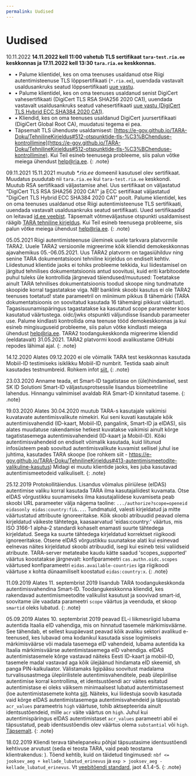 ```yaml
---
permalink: Uudised
---
```


# Uudised

10.11.2022
**14.11.2022 kell 11:00 vahetub TLS sertifikaat `tara-test.ria.ee` keskkonnas ja 17.11.2022 kell 13:30 `tara.ria.ee` keskkonnas.**
* • Palume klientidel, kes on oma teenuses usaldanud otse Riigi autentimisteenuse TLS lõppsertifikaati (`*.ria.ee`), uuendada vastavalt usaldusankruks seatud lõppsertifikaati [uue vastu](https://github.com/e-gov/TARA-Doku/blob/master/certificates/star_ria_ee_valid_until_2023-11-22.crt).
* • Palume klientidel, kes on oma teenuses usaldanud senist DigiCert vahesertifikaati (DigiCert TLS RSA SHA256 2020 CA1), uuendada vastavalt usaldusankruks seatud vahesertifikaati [uue vastu (DigiCert TLS Hybrid ECC SHA384 2020 CA1)](https://cacerts.digicert.com/DigiCertTLSHybridECCSHA3842020CA1-1.crt.pem).
* • Kliendid, kes on oma teenuses usaldanud DigiCert juursertifikaati (DigiCert Global Root CA), muudatusi tegema ei pea.
* Täpsemalt TLS ühenduste usaldamisest: [https://e-gov.github.io/TARA-Doku/TehnilineKirjeldus#512-otspunktide-tls-%C3%BChenduse-kontrollimine](https://e-gov.github.io/TARA-Doku/TehnilineKirjeldus#512-otspunktide-tls-%C3%BChenduse-kontrollimine). Kui Teil esineb teenusega probleeme, siis palun võtke meiega ühendust [help@ria.ee](help@ria.ee).
{: .note}

09.11.2021
15.11.2021 muutub _*.ria.ee_ domeenil kasutusel olev sertifikaat. Muudatus puudutab nii `tara.ria.ee` kui `tara-test.ria.ee` keskkondi.
Muutub RSA sertifikaadi väljastamise ahel. Uus sertifikaat on väljastatud "DigiCert TLS RSA SHA256 2020 CA1" ja ECC sertifikaat väljastatud "DigiCert TLS Hybrid ECC SHA384 2020 CA1" poolt.
Palume klientidel, kes on oma teenuses usaldanud otse Riigi autentimisteenuse TLS sertifikaati, uuendada vastavalt usaldusankruks seatud sertifikaati. 
Uued sertifikaadid on leitavad [id.ee veebist](https://www.id.ee/artikkel/riigi-autentimisteenuse-sertifikaadi-muudatus/).
Täpsemalt võtmeväljastuse otspunkti usaldamisest räägib [TARA tehniline kirjeldus](https://e-gov.github.io/TARA-Doku/TehnilineKirjeldus#5-turvatoimingud).
Kui Teil esineb teenusega probleeme, siis palun võtke meiega ühendust [help@ria.ee](help@ria.ee).
{: .note}

05.05.2021 Riigi autentimisteenuse üleminek uuele tarkvara platvormile TARA2. Uuele TARA2 versioonile migreerime kõik kliendid demokeskkonnas ajavahemikus 05.-06.05.2021. Uus TARA2 platvorm on tagasiühilduv ning senine TARA dokumentatsiooni tehniline kirjeldus on endiselt kehtiv.
Liidestunud klientide jaoks ei tohiks probleeme tekkida, kui liidestamisel on järgitud tehnilises dokumentatsioonis antud soovitusi, kuid eriti karbitoodete puhul tuleks üle kontrollida järgnevad täiendused/muutused:
Toetatakse ainult TARA tehnilises dokumentatsioonis toodud skoope ning tundmatute skoopide korral tagastatakse viga. NB! banklink skoobi kasutus ei ole TARA2 teenuses toetatud!
state parameetril on miinimum pikkus 8 tähemärki (TARA dokumentatsioonis on soovitatud kasutada 16 tähemärgi pikkust väärtust).
Tagasisuunamispäringus tagastatakse ka kasutatud scope parameeter koos kasutatud väärtustega.
oidc/jwks otspunkti väljundisse lisandub parameeter use.
Palume kindlasti kontrollida oma teenuse tööd demokeskkonnas ja kui esineb mingisuguseid probleeme, siis palun võtke kindlasti meiega ühendust help@ria.ee.
TARA2 toodangukeskkonda migreerime kliendid (eeldatavalt) 31.05.2021. TARA2 platvormi koodi avalikustame GitHubi repodes lähimal ajal.
{: .note}

14.12.2020 Alates 09.12.2020 ei ole võimalik TARA test keskkonnas kasutada Mobiil-ID testimiseks isiklikku Mobiil-ID numbrit. Testida saab ainult kasutades testnumbreid. Rohkem infot [siit.](https://www.skidsolutions.eu/uudised/mobiil-id-demo-keskkond-ei-ole-tehnilistel-pohjustel-kattesaadav/)
{: .note}

23.03.2020 Anname teada, et Smart-ID tagatistase on (üle)hindamisel, sest SK ID Solutioni Smart-ID väljastusprotsessile lisandus biomeetriline lahendus. Hinnangu valmimisel avaldab RIA Smart-ID kinnitatud taseme.
{: .note}

19.03.2020 Alates 30.04.2020 muutub TARA-s kasutajale vaikimisi kuvatavate autentimisvalikute nimekiri. Kui seni kuvati kasutajale kõik autentimisvahendid (ID-kaart, Mobiil-ID, pangalink, Smart-ID ja eIDAS), siis alates muudatuse rakendamise hetkest kuvatakse vaikimisi ainult kõrge tagatistasemega autentimisvahendeid (ID-kaart ja Mobiil-ID).
Kõiki autentimisvahendeid on endiselt võimalik kasutada, kuid liitunud infosüsteem peab soovitud autentimisvalikute kuvamist sellisel juhul ise juhtima, kasutades TARA skoope (loe rohkem siit - https://e-gov.github.io/TARA-Doku/TehnilineKirjeldus#413-autentimismeetodite-valikuline-kasutus)
Midagi ei muutu klientide jaoks, kes juba kasutavad autentimismeetodeid valikuliselt.
{: .note}

25.12.2019 Protokollitäiendus. Lisandus võimalus piiriülese (eIDAS) autentimise valiku korral kasutada TARA ilma kasutajaliidest kuvamata.
Otse eIDAS võrgustikku suunamiseks ilma kasutajaliidese kuvamiseta peab skoobi URL parameeter välja nägema taoline:
`.../authorize?scope=openeid eidasonly eidas:country:fi&...`.
Tundmatuid, valesti kirjeldatud ja mitte väärtustatud attribuute ignoreeritakse. Kõik skoobi atribuudid peavad olema kirjeldatud väikeste tähtetega, kaasaarvatud 'eidas:country:' väärtus, mis ISO 3166-1 alpha-2 standardi kohaselt enamasti suurte tähtedega kirjeldatud. Seega ka suurte tähtedega kirjeldatud korrektset riigikoodi ignoreeritakse.
Otsene eIDAS võrgustikku suunatakse alati kui esinevad eelnevas näites kirjeldatud skoobi atribuudid, isegi kui esineb teisi valiidseid atribuute.
TARA-server metateabe kaudu kätte saadud 'scopes_supported' väärtus koostatakse järgnevalt:
konfiparameetri `cas.authn.oidc.scopes` väärtused
konfiparameetri `eidas.available-countries` iga riigikoodi väärtuse x kohta dünaamiliselt koostatud `eidas:country:x`.
{: .note}

11.09.2019 Alates 11. septembrist 2019 lisandub TARA toodangukeskkonda autentimisvahendina Smart-ID.
Toodangukeskkonna kliendid, kes rakendavad autentimismeetodite valikulist kasutust ja soovivad smart-id, soovitame üle vaadata parameetri `scope` väärtus ja veenduda, et skoop `smartid` oleks lubatud.
{: .note}

05.09.2019 Alates 10. septembrist 2019 peavad EL-i liikmesriigid lubama autentida Itaalia eID vahendiga, mis on hinnatud tasemele märkimisväärne. See tähendab, et sellest kuupäevast peavad kõik avaliku sektori avalikud e-teenused, kes lubavad oma kodanikul kasutada sisse logimiseks märkimisväärse või madala tasemega eID vahendeid, lubama autentida ka Itaalia märkimisväärse autentimistasemega eID vahendiga. eIDAS autentimistasemele kõrge vastavad näiteks Eesti ID-kaart ja mobiil-ID, tasemele madal vastavad aga kõik ülejäänud hindamata eID skeemid, sh panga PIN-kalkulaator.
Välistamaks ligipääsu soovitust madalama turvalisusastmega ülepiirilistele autentimisvahenditele, peab ülepiirilise autentimise korral kontrollima, et identsustõendi acr väites esitatud autentimistase ei oleks väiksem minimaalsest lubatud autentimistasemest (loe autentimistasemete kohta [siit](https://www.ria.ee/sites/default/files/content-editors/EID/autentimislahendustele-kehtivad-nouded.pdf).
Näiteks, kui liidestuja soovib kasutada vaid kõrge eIDAS autentimistasemega autentimisvahendeid ja täpsustab `acr_values` parameetris `high` väärtuse, tohib aktsepteerida ainult identsustõendeid, mille `acr` väite väärtus on `high`.
Juhul kui autentimispäringus eIDAS autentimistaset `acr_values` parameetri abil ei täpsustatud, peab identsustõendis olev väärtus olema `substantial` või `high`.
[Täpsemalt](https://e-gov.github.io/TARA-Doku/TehnilineKirjeldus#5-turvatoimingud).
{: .note}

18.02.2019 Kliendi terava tähelepaneku põhjal täpsustasime identsustõendi kehtivuse arvutust (seda ei teosta TARA, vaid peab teostama klientrakendus: ). Tõend kehtib, kuid on täidetud tingimused: 
`nbf <= jooksev_aeg + kellade_lubatud_erinevus` ja `exp > jooksev_aeg - kellade_lubatud_erinevus`. Vt [veebitõendi standard](https://tools.ietf.org/html/rfc7519), jaot 4.1.4-5.
{: .note}
